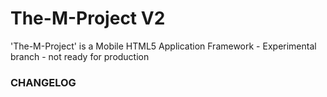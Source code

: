 # The-M-Project V2

'The-M-Project' is a Mobile HTML5 Application Framework - Experimental branch - not ready for production


### CHANGELOG


